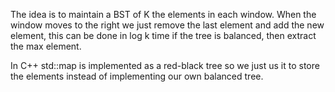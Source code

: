 The idea is to maintain a BST of K the elements in each window. When the window moves to the right we just remove the last element and add the new element, this can be done in log k time if the tree is balanced, then extract the max element.

In C++ std::map is implemented as a red-black tree so we just us it to store the elements instead of implementing our own balanced tree.